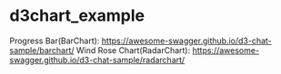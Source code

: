 # d3chart_example

Progress Bar(BarChart): https://awesome-swagger.github.io/d3-chat-sample/barchart/
Wind Rose Chart(RadarChart): https://awesome-swagger.github.io/d3-chat-sample/radarchart/
